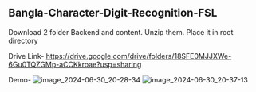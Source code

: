 ## Bangla-Character-Digit-Recognition-FSL

Download 2 folder Backend and content. Unzip them. Place it in root directory

Drive Link- https://drive.google.com/drive/folders/18SFE0MJJXWe-6Gu0TQZGMp-aCCKkroae?usp=sharing


Demo-
![image_2024-06-30_20-28-34](https://github.com/MehediAhamed/Hatekhori-Bangla-Character-Digit-Recognition-FSL/assets/104995038/b587d7a6-f564-4b0b-aee0-1c159917ea8f)
![image_2024-06-30_20-37-13](https://github.com/MehediAhamed/Hatekhori-Bangla-Character-Digit-Recognition-FSL/assets/104995038/19672326-b39f-4989-b536-5ac6782d9cb1)
